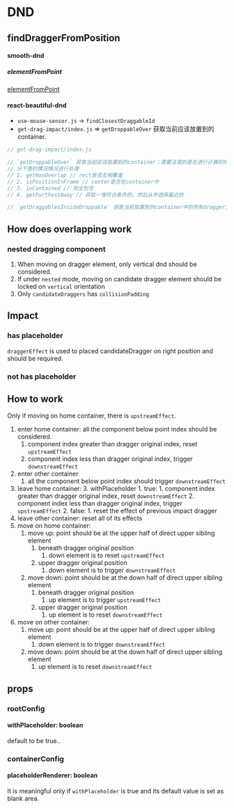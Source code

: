 # DND

## findDraggerFromPosition

#### smooth-dnd

##### elementFromPoint

[elementFromPoint](https://developer.mozilla.org/en-US/docs/Web/API/DocumentOrShadowRoot/elementFromPoint)

#### react-beautiful-dnd

- `use-mouse-sensor.js` -> `findClosestDraggableId`
- `get-drag-impact/index.js` => `getDroppableOver` 获取当前应该放置到的 container.

```js
// get-drag-impact/index.js

// `getDroppableOver` 获取当前应该放置到的container；需要注意的是在进行计算的时候，它
// 分下面的情况情况进行处理
// 1. getHasOverlap // rect是否互相覆盖
// 2. isPositionInFrame // center是否在container中
// 3. inContained // 完全包含
// 4. getFurthestAway // 获取一堆符合条件的，然后从中选择最近的

// `getDraggablesInsideDroppable` 获取当前放置到的container中的所有dragger对象
```

## How does overlapping work

### nested dragging component

1. When moving on dragger element, only vertical dnd should be considered.
2. If under `nested` mode, moving on candidate dragger element should be locked on `vertical`
   orientation
3. Only `candidateDraggers` has `collisionPadding`

## Impact

### has placeholder

`draggerEffect` is used to placed candidateDragger on right position and should be required.

### not has placeholder

##

## How to work

Only if moving on home container, there is `upstreamEffect`.

1. enter home container: all the component below point index should be considered.
    1. component index greater than dragger original index, reset `upstreamEffect`
    2. component index less than dragger original index, trigger `downstreamEffect`
2. enter other container
    1. all the component below point index should trigger `downstreamEffect`
3. leave home container:
    3. withPlaceholder
        1. true:
            1. component index greater than dragger original index, reset `downstreamEffect`
            2. component index less than dragger original index, trigger `upstreamEffect`
        2. false:
            1. reset the effect of previous impact dragger
4. leave other container: reset all of its effects
5. move on home container:
    1. move up: point should be at the upper half of direct upper sibling element
        1. beneath dragger original position
            1. down element is to reset `upstreamEffect`
        2. upper dragger original position
            1. down element is to trigger `downstreamEffect`
    2. move down: point should be at the down half of direct upper sibling element
        1. beneath dragger original position
            1. up element is to trigger `upstreamEffect`
        2. upper dragger original position
            1. up element is to reset `downstreamEffect`
6. move on other container:
    1. move up: point should be at the upper half of direct upper sibling element
        1. down element is to trigger `downstreamEffect`
    2. move down: point should be at the down half of direct upper sibling element
        1. up element is to reset `downstreamEffect`

## props

### rootConfig

#### withPlaceholder: boolean

default to be true..

### containerConfig

#### placeholderRenderer: boolean

It is meaningful only if `withPlaceholder` is true and its default value is set as blank area.
